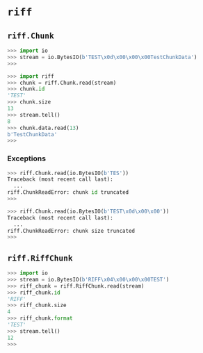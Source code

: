 # `riff`

## `riff.Chunk`

```python
>>> import io
>>> stream = io.BytesIO(b'TEST\x0d\x00\x00\x00TestChunkData')
>>>
```

```python
>>> import riff
>>> chunk = riff.Chunk.read(stream)
>>> chunk.id
'TEST'
>>> chunk.size
13
>>> stream.tell()
8
>>> chunk.data.read(13)
b'TestChunkData'
>>>
```

### Exceptions

```python
>>> riff.Chunk.read(io.BytesIO(b'TES'))
Traceback (most recent call last):
  ...
riff.ChunkReadError: chunk id truncated
>>>
```

```python
>>> riff.Chunk.read(io.BytesIO(b'TEST\x0d\x00\x00'))
Traceback (most recent call last):
  ...
riff.ChunkReadError: chunk size truncated
>>>
```

## `riff.RiffChunk`

```python
>>> import io
>>> stream = io.BytesIO(b'RIFF\x04\x00\x00\x00TEST')
>>> riff_chunk = riff.RiffChunk.read(stream)
>>> riff_chunk.id
'RIFF'
>>> riff_chunk.size
4
>>> riff_chunk.format
'TEST'
>>> stream.tell()
12
>>>
```